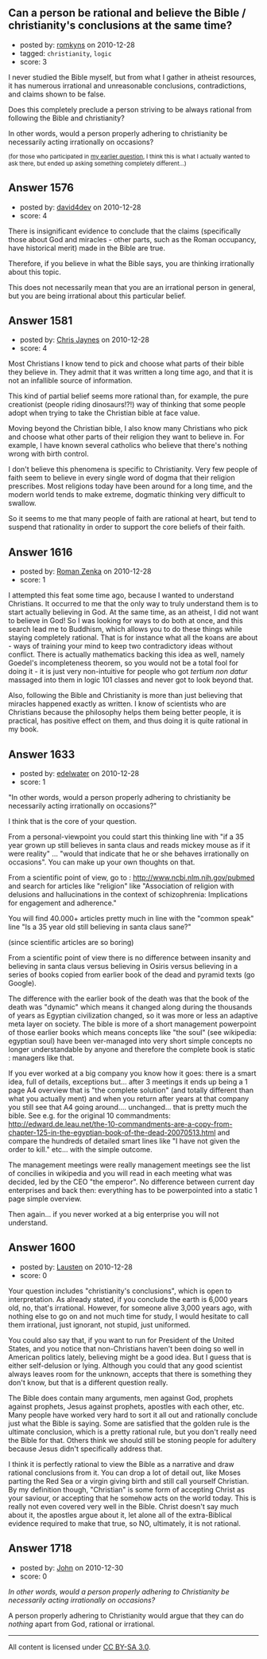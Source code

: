 ## Can a person be rational and believe the Bible / christianity's conclusions at the same time?

- posted by: [romkyns](https://stackexchange.com/users/-1/89-romkyns) on 2010-12-28
- tagged: `christianity`, `logic`
- score: 3

I never studied the Bible myself, but from what I gather in atheist resources, it has numerous irrational and unreasonable conclusions, contradictions, and claims shown to be false.

Does this completely preclude a person striving to be always rational from following the Bible and christianity?

In other words, would a person properly adhering to christianity be necessarily acting irrationally on occasions?

<sub>(for those who participated in [my earlier question](http://atheism.stackexchange.com/questions/1499/why-do-some-smart-people-ignore-scientific-consensus-on-the-existence-of-deities), I think this is what I actually wanted to ask there, but ended up asking something completely different...)</sub>


## Answer 1576

- posted by: [david4dev](https://stackexchange.com/users/-1/339-david4dev) on 2010-12-28
- score: 4

There is insignificant evidence to conclude that the claims (specifically those about God and miracles - other parts, such as the Roman occupancy, have historical merit) made in the Bible are true. 

Therefore, if you believe in what the Bible says, you are thinking irrationally about this topic. 

This does not necessarily mean that you are an irrational person in general, but you are being irrational about this particular belief.


## Answer 1581

- posted by: [Chris Jaynes](https://stackexchange.com/users/-1/340-chris-jaynes) on 2010-12-28
- score: 4

Most Christians I know tend to pick and choose what parts of their bible they believe in.  They admit that it was written a long time ago, and that it is not an infallible source of information.

This kind of partial belief seems more rational than, for example, the pure creationist (people riding dinosaurs!?!) way of thinking that some people adopt when trying to take the Christian bible at face value.

Moving beyond the Christian bible, I also know many Christians who pick and choose what other parts of their religion they want to believe in.  For example, I have known several catholics who believe that there's nothing wrong with birth control.

I don't believe this phenomena is specific to Christianity.  Very few people of faith seem to believe in every single word of dogma that their religion prescribes.  Most religions today have been around for a long time, and the modern world tends to make extreme, dogmatic thinking very difficult to swallow.

So it seems to me that many people of faith are rational at heart, but tend to suspend that rationality in order to support the core beliefs of their faith.


## Answer 1616

- posted by: [Roman Zenka](https://stackexchange.com/users/-1/420-roman-zenka) on 2010-12-28
- score: 1

I attempted this feat some time ago, because I wanted to understand Christians. It occurred to me that the only way to truly understand them is to start actually believing in God. At the same time, as an atheist, I did not want to believe in God! So I was looking for ways to do both at once, and this search lead me to Buddhism, which allows you to do these things while staying completely rational. That is for instance what all the koans are about - ways of training your mind to keep two contradictory ideas without conflict. There is actually mathematics backing this idea as well, namely Goedel's incompleteness theorem, so you would not be a total fool for doing it - it is just very non-intuitive for people who got <i>tertium non datur</i> massaged into them in logic 101 classes and never got to look beyond that.

Also, following the Bible and Christianity is more than just believing that miracles happened exactly as written. I know of scientists who are Christians because the philosophy helps them being better people, it is practical, has positive effect on them, and thus doing it is quite rational in my book.


## Answer 1633

- posted by: [edelwater](https://stackexchange.com/users/-1/562-edelwater) on 2010-12-28
- score: 1

"In other words, would a person properly adhering to christianity be necessarily acting irrationally on occasions?"

I think that is the core of your question. 

From a personal-viewpoint you could start this thinking line with "if a 35 year grown up still believes in santa claus and reads mickey mouse as if it were reality" ... "would that indicate that he or she behaves irrationally on occasions". You can make up your own thoughts on that.

From a scientific point of view, go to : http://www.ncbi.nlm.nih.gov/pubmed and search for articles like "religion" like "Association of religion with delusions and hallucinations in the context of schizophrenia: Implications for engagement and adherence."

You will find 40.000+ articles pretty much in line with the "common speak" line "Is a 35 year old still believing in santa claus sane?"

(since scientific articles are so boring)

From a scientific point of view there is no difference between insanity and believing in santa claus versus believing in Osiris versus believing in a series of books copied from earlier book of the dead and pyramid texts (go Google). 

The difference with the earlier book of the death was that the book of the death was "dynamic" which means it changed along during the thousands of years as Egyptian civilization changed, so it was more or less an adaptive meta layer on society. The bible is more of a short management powerpoint of those earlier books which means concepts like "the soul" (see wikipedia: egyptian soul) have been ver-managed into very short simple concepts no longer understandable by anyone and therefore the complete book is static : managers like that.

If you ever worked at a big company you know how it goes: there is a smart idea, full of details, exceptions but... after 3 meetings it ends up being a 1 page A4 overview that is "the complete solution" (and totally different than what you actually ment) and when you return after years at that company you still see that A4 going around.... unchanged... that is pretty much the bible. See e.g. for the original 10 commandments: http://edward.de.leau.net/the-10-commandments-are-a-copy-from-chapter-125-in-the-egyptian-book-of-the-dead-20070513.html and compare the hundreds of detailed smart lines like "I have not given the order to kill." etc... with the simple outcome.

The management meetings were really management meetings see the list of concilies in wikipedia and you will read in each meeting what was decided, led by the CEO "the emperor". No difference between current day enterprises and back then: everything has to be powerpointed into a static 1 page simple overview.

Then again... if you never worked at a big enterprise you will not understand.










 













## Answer 1600

- posted by: [Lausten](https://stackexchange.com/users/-1/584-lausten) on 2010-12-28
- score: 0

Your question includes "christianity's conclusions", which is open to interpretation. As already stated, if you conclude the earth is 6,000 years old, no, that's irrational. However, for someone alive 3,000 years ago, with nothing else to go on and not much time for study, I would hesitate to call them irrational, just ignorant, not stupid, just uniformed. 

You could also say that, if you want to run for President of the United States, and you notice that non-Christians haven't been doing so well in American politics lately, believing might be a good idea. But I guess that is either self-delusion or lying. Although you could that any good scientist always leaves room for the unknown, accepts that there is something they don't know, but that is a different question really.

The Bible does contain many arguments, men against God, prophets against prophets, Jesus against prophets, apostles with each other, etc. Many people have worked very hard to sort it all out and rationally conclude just what the Bible is saying. Some are satisfied that the golden rule is the ultimate conclusion, which is a pretty rational rule, but you don't really need the Bible for that. Others think we should still be stoning people for adultery because Jesus didn't specifically address that. 

I think it is perfectly rational to view the Bible as a narrative and draw rational conclusions from it. You can drop a lot of detail out, like Moses parting the Red Sea or a virgin giving birth and still call yourself Christian. By my definition though, "Christian" is some form of accepting Christ as your saviour, or accepting that he somehow acts on the world today. This is really not even covered very well in the Bible. Christ doesn't say much about it, the apostles argue about it, let alone all of the extra-Biblical evidence required to make that true, so NO, ultimately, it is not rational. 


## Answer 1718

- posted by: [John](https://stackexchange.com/users/-1/627-john) on 2010-12-30
- score: 0

*In other words, would a person properly adhering to Christianity be necessarily acting irrationally on occasions?*

A person properly adhering to Christianity would argue that they can do *nothing* apart from God, rational or irrational.



---

All content is licensed under [CC BY-SA 3.0](https://creativecommons.org/licenses/by-sa/3.0/).
